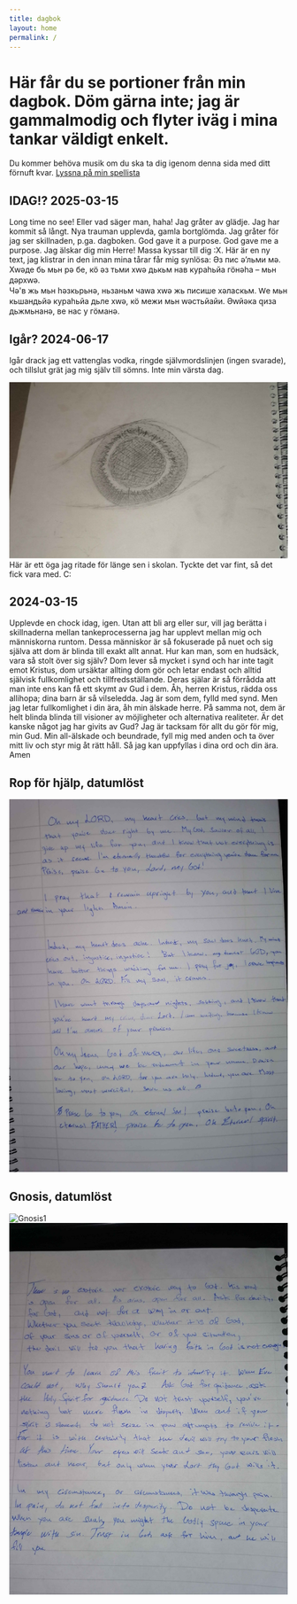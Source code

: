 ```yaml
---
title: dagbok
layout: home
permalink: /
---
```

# Här får du se portioner från min dagbok. Döm gärna inte; jag är gammalmodig och flyter iväg i mina tankar väldigt enkelt. 
Du kommer behöva musik om du ska ta dig igenom denna sida med ditt förnuft kvar. [Lyssna på min spellista](https://music.youtube.com/playlist?list=PLS-abqU6QBvgYYGYxbqw-UFybw5b818G0)

## IDAG!? 2025-03-15
Long time no see! Eller vad säger man, haha! Jag gråter av glädje. Jag har kommit så långt. Nya trauman upplevda, gamla bortglömda. Jag gråter för jag ser skillnaden, p.ga. dagboken. God gave it a purpose. God gave me a purpose. Jag älskar dig min Herre! Massa kyssar till dig :X.  Här är en ny text, jag klistrar in den innan mina tårar får mig synlösa: 
Әз пис ә’льми мә. Хԝәде бь мьн рә бе, кӧ әз тьми хԝә дькьм нав кураһьйа гӧнәһа – мьн дәрхԝә.     
Чә'в жь мьн һәзкьрьнә, ньзаньм чаԝа хԝә жь писише хәласкьм.   Ԝе мьн кьшандьйә кураһьйа дьле хԝә, кӧ межи мьн ԝәстьйайи. Әԝйәка ԛиза дьжмьнанә, ве нас у гӧманә.  

## Igår? 2024-06-17

Igår drack jag ett vattenglas vodka, ringde självmordslinjen (ingen svarade), och tillslut grät jag mig själv till sömns. Inte min värsta dag.

![här är ett öga jag ritade för länge sen i skolan C:](oga-img.jpg)
Här är ett öga jag ritade för länge sen i skolan. Tyckte det var fint, så det fick vara med. C:

## 2024-03-15

Upplevde en chock idag, igen. Utan att bli arg eller sur, vill jag berätta i skillnaderna mellan tankeprocesserna jag har upplevt mellan mig och människorna runtom. Dessa människor är så fokuserade på nuet och sig själva att dom är blinda till exakt allt annat. Hur kan man, som en hudsäck, vara så stolt över sig själv? Dom lever så mycket i synd och har inte tagit emot Kristus, dom ursäktar allting dom gör och letar endast och alltid självisk fullkomlighet och tillfredsställande. Deras själar är så förrådda att man inte ens kan få ett skymt av Gud i dem. Åh, herren Kristus, rädda oss allihopa; dina barn är så vilseledda. Jag är som dem, fylld med synd. Men jag letar fullkomlighet i din ära, åh min älskade herre. 
På samma not, dem är helt blinda blinda till visioner av möjligheter och alternativa realiteter. Är det kanske något jag har givits av Gud? Jag är tacksam för allt du gör för mig, min Gud. Min all-älskade och beundrade, fyll mig med anden och ta över mitt liv och styr mig åt rätt håll. Så jag kan uppfyllas i dina ord och din ära. Amen

## Rop för hjälp, datumlöst
![Gnosis1](assets\bilder\kristetrandom\IMG_20240617_111544.jpg)

## Gnosis, datumlöst
![Gnosis1](assets\bilder\gnosis\Untdsitled.png)
![Gnosis2](assets\bilder\gnosis\IMG_20240617_111425.jpg)



